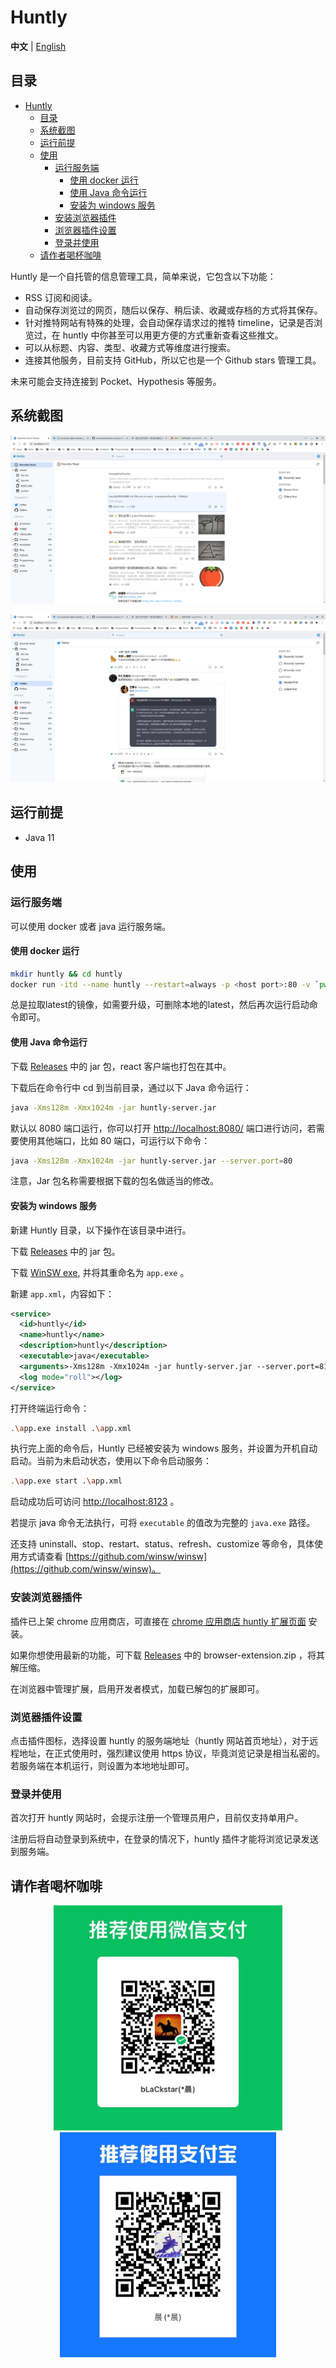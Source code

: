 # Huntly

**中文** | [English](./README.en.md)

## 目录

- [Huntly](#huntly)
  - [目录](#目录)
  - [系统截图](#系统截图)
  - [运行前提](#运行前提)
  - [使用](#使用)
    - [运行服务端](#运行服务端)
      - [使用 docker 运行](#使用-docker-运行)
      - [使用 Java 命令运行](#使用-java-命令运行)
      - [安装为 windows 服务](#安装为-windows-服务)
    - [安装浏览器插件](#安装浏览器插件)
    - [浏览器插件设置](#浏览器插件设置)
    - [登录并使用](#登录并使用)
  - [请作者喝杯咖啡](#请作者喝杯咖啡)

Huntly 是一个自托管的信息管理工具，简单来说，它包含以下功能：

- RSS 订阅和阅读。
- 自动保存浏览过的网页，随后以保存、稍后读、收藏或存档的方式将其保存。
- 针对推特网站有特殊的处理，会自动保存请求过的推特 timeline，记录是否浏览过，在 huntly 中你甚至可以用更方便的方式重新查看这些推文。
- 可以从标题、内容、类型、收藏方式等维度进行搜索。
- 连接其他服务，目前支持 GitHub，所以它也是一个 Github stars 管理工具。

未来可能会支持连接到 Pocket、Hypothesis 等服务。

## 系统截图

![intro1](static/images/intro1.png)

![intro2](static/images/intro2.png)

## 运行前提

- Java 11

## 使用

### 运行服务端

可以使用 docker 或者 java 运行服务端。

#### 使用 docker 运行

```sh
mkdir huntly && cd huntly
docker run -itd --name huntly --restart=always -p <host port>:80 -v `pwd`/data:/data lcomplete/huntly
```

总是拉取latest的镜像，如需要升级，可删除本地的latest，然后再次运行启动命令即可。

#### 使用 Java 命令运行

下载 [Releases](https://github.com/lcomplete/huntly/releases) 中的 jar 包，react 客户端也打包在其中。

下载后在命令行中 cd 到当前目录，通过以下 Java 命令运行：

```sh
java -Xms128m -Xmx1024m -jar huntly-server.jar
```

默认以 8080 端口运行，你可以打开 [http://localhost:8080/](http://localhost:8080/) 端口进行访问，若需要使用其他端口，比如 80 端口，可运行以下命令：


```sh
java -Xms128m -Xmx1024m -jar huntly-server.jar --server.port=80
```

注意，Jar 包名称需要根据下载的包名做适当的修改。

#### 安装为 windows 服务

新建 Huntly 目录，以下操作在该目录中进行。

下载 [Releases](https://github.com/lcomplete/huntly/releases) 中的 jar 包。

下载 [WinSW exe](https://github.com/winsw/winsw/releases), 并将其重命名为 `app.exe` 。

新建 `app.xml`，内容如下：

```xml
<service>
  <id>huntly</id>
  <name>huntly</name>
  <description>huntly</description>
  <executable>java</executable>
  <arguments>-Xms128m -Xmx1024m -jar huntly-server.jar --server.port=8123</arguments>
  <log mode="roll"></log>
</service>
```

打开终端运行命令：

```sh
.\app.exe install .\app.xml
```

执行完上面的命令后，Huntly 已经被安装为 windows 服务，并设置为开机自动启动。当前为未启动状态，使用以下命令启动服务：

```sh
.\app.exe start .\app.xml
```

启动成功后可访问 [http://localhost:8123](http://localhost:8123) 。

若提示 java 命令无法执行，可将 `executable` 的值改为完整的 `java.exe` 路径。

还支持 uninstall、stop、restart、status、refresh、customize 等命令，具体使用方式请查看 [https://github.com/winsw/winsw](https://github.com/winsw/winsw)。

### 安装浏览器插件

插件已上架 chrome 应用商店，可直接在 [chrome 应用商店 huntly 扩展页面](https://chrome.google.com/webstore/detail/huntly/cphlcmmpbdkadofgcedjgfblmiklbokm) 安装。

如果你想使用最新的功能，可下载 [Releases](https://github.com/lcomplete/huntly/releases) 中的 browser-extension.zip ，将其解压缩。

在浏览器中管理扩展，启用开发者模式，加载已解包的扩展即可。

### 浏览器插件设置

点击插件图标，选择设置 huntly 的服务端地址（huntly 网站首页地址），对于远程地址，在正式使用时，强烈建议使用 https 协议，毕竟浏览记录是相当私密的。若服务端在本机运行，则设置为本地地址即可。

### 登录并使用

首次打开 huntly 网站时，会提示注册一个管理员用户，目前仅支持单用户。

注册后将自动登录到系统中，在登录的情况下，huntly 插件才能将浏览记录发送到服务端。

## 请作者喝杯咖啡

<p align="center">
	<img height="360" src="static/images/wechat.JPG" />
	<img height="360" src="static/images/zfb.JPG" />
</p>